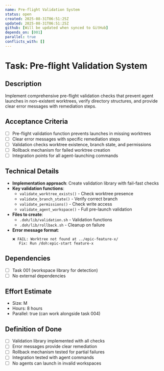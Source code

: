 ```yaml
---
name: Pre-flight Validation System
status: open
created: 2025-08-31T06:51:25Z
updated: 2025-08-31T06:51:25Z
github: [Will be updated when synced to GitHub]
depends_on: [001]
parallel: true
conflicts_with: []
---
```


# Task: Pre-flight Validation System

## Description
Implement comprehensive pre-flight validation checks that prevent agent launches in non-existent worktrees, verify directory structures, and provide clear error messages with remediation steps.

## Acceptance Criteria
- [ ] Pre-flight validation function prevents launches in missing worktrees
- [ ] Clear error messages with specific remediation steps
- [ ] Validation checks worktree existence, branch state, and permissions
- [ ] Rollback mechanism for failed worktree creation
- [ ] Integration points for all agent-launching commands

## Technical Details
- **Implementation approach**: Create validation library with fail-fast checks
- **Key validation functions**:
  - `validate_worktree_exists()` - Check worktree presence
  - `validate_branch_state()` - Verify correct branch
  - `validate_permissions()` - Check write access
  - `validate_agent_workspace()` - Full pre-launch validation
- **Files to create**:
  - `.doh/lib/validation.sh` - Validation functions
  - `.doh/lib/rollback.sh` - Cleanup on failure
- **Error message format**:
  ```
  ❌ FAIL: Worktree not found at ../epic-feature-x/
     Fix: Run /doh:epic-start feature-x
  ```

## Dependencies
- [ ] Task 001 (workspace library for detection)
- [ ] No external dependencies

## Effort Estimate
- Size: M
- Hours: 8 hours
- Parallel: true (can work alongside task 004)

## Definition of Done
- [ ] Validation library implemented with all checks
- [ ] Error messages provide clear remediation
- [ ] Rollback mechanism tested for partial failures
- [ ] Integration tested with agent commands
- [ ] No agents can launch in invalid workspaces